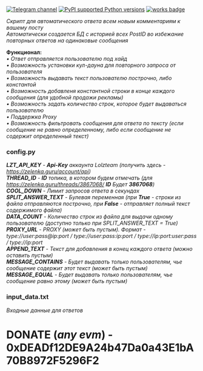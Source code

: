 [![Telegram channel](https://img.shields.io/endpoint?url=https://runkit.io/damiankrawczyk/telegram-badge/branches/master?url=https://t.me/n4z4v0d)](https://t.me/n4z4v0d)
[![PyPI supported Python versions](https://img.shields.io/pypi/pyversions/better-automation.svg)](https://www.python.org/downloads/release/python-3116/)
[![works badge](https://cdn.jsdelivr.net/gh/nikku/works-on-my-machine@v0.2.0/badge.svg)](https://github.com/nikku/works-on-my-machine)  

_Скрипт для автоматического ответа всем новым комментариям к вашему посту_  
_Автоматически создается БД с историей всех PostID во избежание повторных ответов на одинаковые сообщения_

**Функционал:**  
_• Ответ отправляется пользователю под хайд  
• Возможность установки кул-дауна для повторного запроса от пользователя  
• Возможность выдавать текст пользователю построчно, либо константой  
• Возможность добавленя константной строки в конце каждого сообщения (для удобной продажи рекламы)  
• Возможность задать количество строк, которое будет выдаваться пользователю  
• Поддержка Proxy  
• Возможность фильтровать сообщения для ответа по тексту (если сообщение не равно определенному, либо если сообщение не содержит определенный текст)_  

### config.py  
_**LZT_API_KEY** - **Api-Key** аккаунта Lolzteam (получить здесь - https://zelenka.guru/account/api)  
**THREAD_ID** - **ID** топика, в котором будем отмечать (для https://zelenka.guru/threads/3867068/ **ID** Будет **3867068**)  
**COOL_DOWN** - Лимит запросов ответа в секундах  
**SPLIT_ANSWER_TEXT** - Булевая переменная (при **True** - строки из файла отправляются построчно, при **False** - отправляет полный текст содержимого файла)  
**DATA_COUNT** - Количество строк из файла для выдачи одному пользователю (доступно только при SPLIT_ANSWER_TEXT = True)  
**PROXY_URL** - PROXY (может быть пустым). Формат - type://user:pass@ip:port / type://user:pass:ip:port / type://ip:port:user:pass / type://ip:port   
**APPEND_TEXT** - Текст для добавления в конец каждого ответа (можно оставить пустым)  
**MESSAGE_CONTAINS** - Будет выдавать только пользователям, чье сообщение содержит этот текст (может быть пустым)  
**MESSAGE_EQUAL** - Будет выдавать только пользователям, чье сообщение равно этому (может быть пустым)_

### input_data.txt
_Входные данные для ответов_

# DONATE (_any evm_) - 0xDEADf12DE9A24b47Da0a43E1bA70B8972F5296F2
